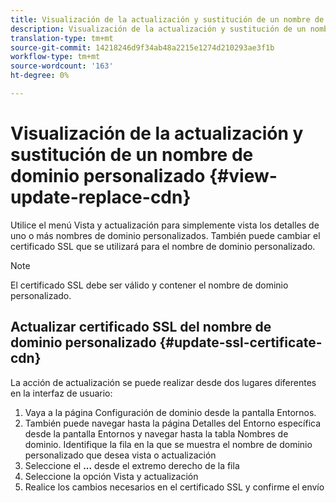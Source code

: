 ```yaml
---
title: Visualización de la actualización y sustitución de un nombre de dominio personalizado
description: Visualización de la actualización y sustitución de un nombre de dominio personalizado
translation-type: tm+mt
source-git-commit: 14218246d9f34ab48a2215e1274d210293ae3f1b
workflow-type: tm+mt
source-wordcount: '163'
ht-degree: 0%

---
```



# Visualización de la actualización y sustitución de un nombre de dominio personalizado  {#view-update-replace-cdn}

Utilice el menú Vista y actualización para simplemente vista los detalles de uno o más nombres de dominio personalizados.
También puede cambiar el certificado SSL que se utilizará para el nombre de dominio personalizado.

>[!NOTE]
>El certificado SSL debe ser válido y contener el nombre de dominio personalizado.

## Actualizar certificado SSL del nombre de dominio personalizado {#update-ssl-certificate-cdn}

La acción de actualización se puede realizar desde dos lugares diferentes en la interfaz de usuario:

1. Vaya a la página Configuración de dominio desde la pantalla Entornos.
1. También puede navegar hasta la página Detalles del Entorno específica desde la pantalla Entornos y navegar hasta la tabla Nombres de dominio.
Identifique la fila en la que se muestra el nombre de dominio personalizado que desea vista o actualización
1. Seleccione el **...** desde el extremo derecho de la fila
1. Seleccione la opción Vista y actualización
1. Realice los cambios necesarios en el certificado SSL y confirme el envío

